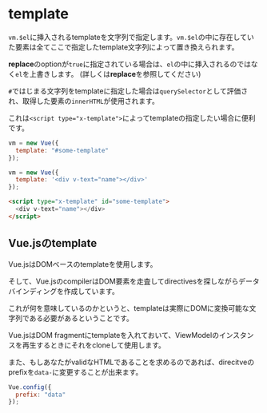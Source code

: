 # template

`vm.$el`に挿入されるtemplateを文字列で指定します。`vm.$el`の中に存在していた要素は全てここで指定したtemplate文字列によって置き換えられます。

**replace**のoptionが`true`に指定されている場合は、`el`の中に挿入されるのではなく`el`を上書きします。
(詳しくは**replace**を参照してください)

`#`ではじまる文字列をtemplateに指定した場合は`querySelector`として評価され、取得した要素の`innerHTML`が使用されます。

これは`<script type="x-template">`によってtemplateの指定したい場合に便利です。

```js
vm = new Vue({
  template: "#some-template"
});

vm = new Vue({
  template: '<div v-text="name"></div>'
});
```

```html
<script type="x-template" id="some-template">
  <div v-text="name"></div>
</script>
```

## Vue.jsのtemplate

Vue.jsはDOMベースのtemplateを使用します。

そして、Vue.jsのcompilerはDOM要素を走査してdirectivesを探しながらデータバインディングを作成しています。

これが何を意味しているのかというと、templateは実際にDOMに変換可能な文字列である必要があるということです。

Vue.jsはDOM fragmentにtemplateを入れておいて、ViewModelのインスタンスを再生するときにそれをcloneして使用します。

また、もしあなたがvalidなHTMLであることを求めるのであれば、direcitveのprefixを`data-`に変更することが出来ます。

```js
Vue.config({
  prefix: "data"
});
```


